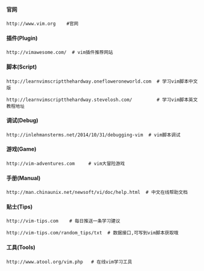 #### 官网

    http://www.vim.org    #官网

#### 插件(Plugin)

    http://vimawesome.com/  # vim插件推荐网站

#### 脚本(Script)

    http://learnvimscriptthehardway.onefloweroneworld.com  # 学习vim脚本中文版

    http://learnvimscriptthehardway.stevelosh.com/         # 学习vim脚本英文教程地址

#### 调试(Debug)

    http://inlehmansterms.net/2014/10/31/debugging-vim  # vim脚本调试

#### 游戏(Game)

    http://vim-adventures.com     # vim大冒险游戏

#### 手册(Manual)

    http://man.chinaunix.net/newsoft/vi/doc/help.html  # 中文在线帮助文档

#### 贴士(Tips)

    http://vim-tips.com    # 每日推送一条学习建议

    http://vim-tips.com/random_tips/txt  # 数据接口,可写到vim脚本获取哦

#### 工具(Tools)

    http://www.atool.org/vim.php   # 在线vim学习工具
